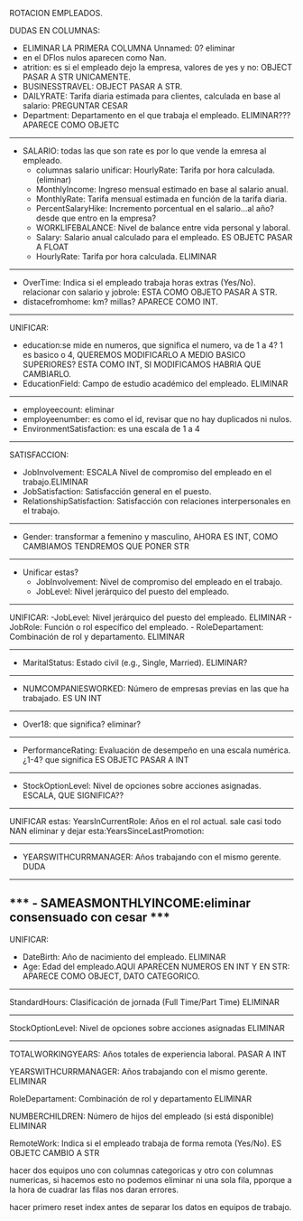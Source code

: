 ROTACION EMPLEADOS.

DUDAS EN COLUMNAS: 

- ELIMINAR LA PRIMERA COLUMNA Unnamed: 0? eliminar
- en el DFlos nulos aparecen como Nan.
- atrition: es si el empleado dejo la empresa, valores de yes y no: OBJECT PASAR A STR UNICAMENTE.
- BUSINESSTRAVEL: OBJECT PASAR A STR.
- DAILYRATE: Tarifa diaria estimada para clientes, calculada en base al salario: PREGUNTAR CESAR
- Department: Departamento en el que trabaja el empleado. ELIMINAR??? APARECE COMO OBJETC

------------------------------
- SALARIO:
todas las que son rate es por lo que vende la emresa al empleado.
    - columnas salario unificar: HourlyRate: Tarifa por hora calculada.(eliminar)
    - MonthlyIncome: Ingreso mensual estimado en base al salario anual.
    - MonthlyRate: Tarifa mensual estimada en función de la tarifa diaria.
    - PercentSalaryHike: Incremento porcentual en el salario...al año? desde que entro en la empresa?
    - WORKLIFEBALANCE: Nivel de balance entre vida personal y laboral.
    - Salary: Salario anual calculado para el empleado. ES OBJETC PASAR A FLOAT
    - HourlyRate: Tarifa por hora calculada. ELIMINAR
    
-------------------------

- OverTime: Indica si el empleado trabaja horas extras (Yes/No). relacionar con salario y jobrole: ESTA COMO OBJETO PASAR A STR.
- distacefromhome: km? millas? APARECE COMO INT.

------------------------------
UNIFICAR:
- education:se mide en numeros, que significa el numero, va de 1 a 4? 1 es basico o 4, QUEREMOS     MODIFICARLO A MEDIO BASICO SUPERIORES? ESTA COMO INT, SI MODIFICAMOS HABRIA QUE CAMBIARLO.
- EducationField: Campo de estudio académico del empleado. ELIMINAR
-----------------------------

- employeecount: eliminar
- employeenumber: es como el id, revisar que no hay duplicados ni nulos.
- EnvironmentSatisfaction: es una escala de 1 a 4

-----------------------------

SATISFACCION: 
- JobInvolvement: ESCALA Nivel de compromiso del empleado en el trabajo.ELIMINAR
- JobSatisfaction: Satisfacción general en el puesto.
- RelationshipSatisfaction: Satisfacción con relaciones interpersonales en el trabajo.
--------------------------

- Gender: transformar a femenino y masculino, AHORA ES INT, COMO CAMBIAMOS TENDREMOS QUE PONER STR
------------------------

- Unificar estas?
    - JobInvolvement: Nivel de compromiso del empleado en el trabajo.
    - JobLevel: Nivel jerárquico del puesto del empleado.
-------------------------

UNIFICAR: 
    -JobLevel: Nivel jerárquico del puesto del empleado. ELIMINAR
    - JobRole: Función o rol específico del empleado.
    - RoleDepartament: Combinación de rol y departamento. ELIMINAR

--------------------

- MaritalStatus: Estado civil (e.g., Single, Married). ELIMINAR?
-------------------------

- NUMCOMPANIESWORKED: Número de empresas previas en las que ha trabajado. ES UN INT
--------------------------------
- Over18: que significa? eliminar?

--------------------------
- PerformanceRating: Evaluación de desempeño en una escala numérica. ¿1-4? que significa ES OBJETC PASAR  A INT

-----------------------

- StockOptionLevel: Nivel de opciones sobre acciones asignadas. ESCALA, QUE SIGNIFICA??
-----------------------

UNIFICAR estas:
YearsInCurrentRole: Años en el rol actual. sale casi todo NAN eliminar y dejar esta:YearsSinceLastPromotion:

-------------------------------
- YEARSWITHCURRMANAGER: Años trabajando con el mismo gerente. DUDA

------------------------

*** - SAMEASMONTHLYINCOME:eliminar consensuado con cesar ***
-----------------------

UNIFICAR:
- DateBirth: Año de nacimiento del empleado. ELIMINAR
- Age: Edad del empleado.AQUI APARECEN NUMEROS EN INT Y EN STR: APARECE COMO OBJECT, DATO CATEGORICO.

-----------------------------
StandardHours: Clasificación de jornada (Full Time/Part Time) ELIMINAR

----------------------
StockOptionLevel: Nivel de opciones sobre acciones asignadas ELIMINAR

-----------------


TOTALWORKINGYEARS: Años totales de experiencia laboral. PASAR A INT


YEARSWITHCURRMANAGER: Años trabajando con el mismo gerente. ELIMINAR

RoleDepartament: Combinación de rol y departamento ELIMINAR 


NUMBERCHILDREN: Número de hijos del empleado (si está disponible) ELIMINAR


RemoteWork: Indica si el empleado trabaja de forma remota (Yes/No). ES OBJETC  CAMBIO A STR


hacer dos equipos uno con columnas categoricas y otro con columnas numericas, si hacemos esto no podemos eliminar ni una sola fila, pporque a la hora de cuadrar las filas nos daran errores.

hacer primero reset index antes de separar los datos en equipos de trabajo.